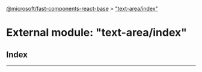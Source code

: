 [@microsoft/fast-components-react-base](../README.md) > ["text-area/index"](../modules/_text_area_index_.md)

# External module: "text-area/index"

## Index

---

